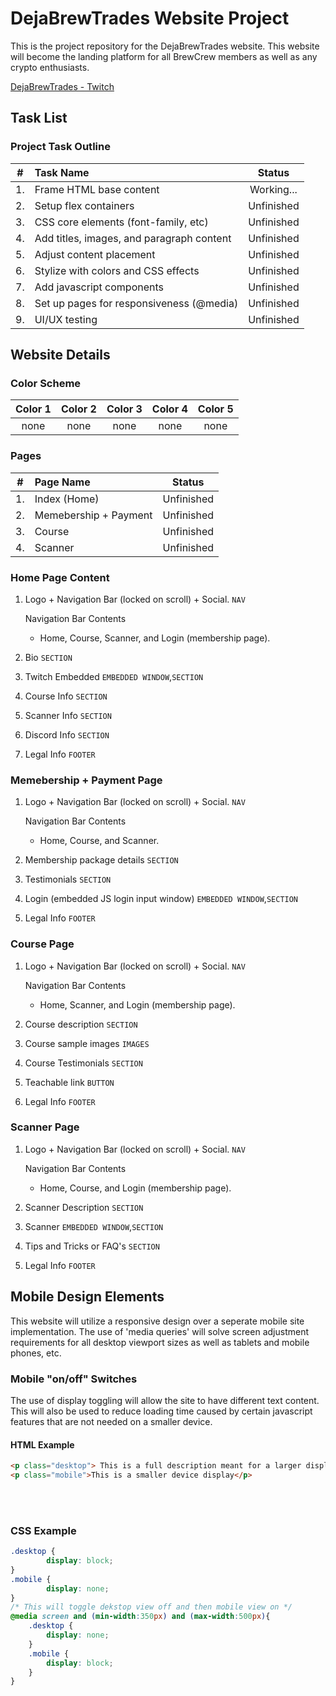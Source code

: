 # DejaBrewTrades Website Project

This is the project repository for the DejaBrewTrades website. This website will become the landing platform for all BrewCrew members as well as any crypto enthusiasts.  

[DejaBrewTrades - Twitch](www.twitch.com/dejabrewtrades)

## Task List

### Project Task Outline

| #  | Task Name | Status |
|:----:|:-----------------------| :-------:|
| 1. | Frame HTML base content | Working...|
| 2. | Setup flex containers | Unfinished|
| 3. | CSS core elements (font-family, etc) | Unfinished|
| 4. | Add titles, images, and paragraph content | Unfinished|
| 5. | Adjust content placement | Unfinished|
| 6. | Stylize with colors and CSS effects | Unfinished|
| 7. | Add javascript components | Unfinished|
| 8. | Set up pages for responsiveness (@media) | Unfinished|
| 9. | UI/UX testing | Unfinished|

## Website Details

### Color Scheme

| Color 1 | Color 2 | Color 3 | Color 4 | Color 5 |
|:-------:|:-------:|:-------:|:-------:|:-------:|
| none | none | none | none | none |

### Pages

| #  | Page Name | Status |
|:----:|:-----------------------| :-------:|
| 1. | Index (Home) |Unfinished |
| 2. | Memebership + Payment | Unfinished|
| 3. | Course | Unfinished|
| 4. | Scanner | Unfinished|

### Home Page Content

1. Logo + Navigation Bar (locked on scroll) + Social. `NAV`

    Navigation Bar Contents
    - Home, Course, Scanner, and Login (membership page). 
2. Bio `SECTION`
3. Twitch Embedded `EMBEDDED WINDOW`,`SECTION`
4. Course Info `SECTION`
5. Scanner Info `SECTION`
6. Discord Info `SECTION`
7. Legal Info `FOOTER`

### Memebership + Payment Page

1. Logo + Navigation Bar (locked on scroll) + Social. `NAV`
    
    Navigation Bar Contents
    - Home, Course, and Scanner.
2. Membership package details `SECTION`
3. Testimonials `SECTION`
4. Login (embedded JS login input window) `EMBEDDED WINDOW`,`SECTION`
5. Legal Info `FOOTER`

### Course Page

1. Logo + Navigation Bar (locked on scroll) + Social. `NAV`

    Navigation Bar Contents
    - Home, Scanner, and Login (membership page).
2. Course description `SECTION`
3. Course sample images `IMAGES`
4. Course Testimonials `SECTION`
5. Teachable link `BUTTON`
6. Legal Info `FOOTER`

### Scanner Page

1. Logo + Navigation Bar (locked on scroll) + Social. `NAV`

    Navigation Bar Contents
    - Home, Course, and Login (membership page).
2. Scanner Description `SECTION`
3. Scanner `EMBEDDED WINDOW`,`SECTION`
4. Tips and Tricks or FAQ's `SECTION`
5. Legal Info `FOOTER`

## Mobile Design Elements

This website will utilize a responsive design over a seperate mobile site implementation. The use of 'media queries' will solve screen adjustment requirements for all desktop viewport sizes as well as tablets and mobile phones, etc. 

### Mobile "on/off" Switches

The use of display toggling will allow the site to have different text content. This will also be used to reduce loading time caused by certain javascript features that are not needed on a smaller device.

#### HTML Example
```html
<p class="desktop"> This is a full description meant for a larger display such as a desktop or a tablet.</p>
<p class="mobile">This is a smaller device display</p>
```
<br>
<br>

### CSS Example
```css
.desktop {
        display: block;
}
.mobile {
        display: none;
}
/* This will toggle dekstop view off and then mobile view on */
@media screen and (min-width:350px) and (max-width:500px){
    .desktop {
        display: none;
    }
    .mobile {
        display: block;
    }
}
```
<br>
<br>

